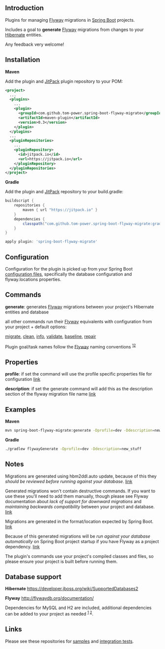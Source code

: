 ## Introduction

Plugins for managing [Flyway](https://flywaydb.org/) migrations in [Spring Boot](https://projects.spring.io/spring-boot/) projects. 

Includes a goal to **generate** [Flyway](https://flywaydb.org/) migrations from changes to your [Hibernate](http://hibernate.org/) entities. 

Any feedback very welcome!

## Installation

**Maven**

Add the plugin and [JitPack](https://jitpack.io/) plugin repository to your POM:

```xml
<project>
  ...
  <plugins>
    ...
    <plugin>
      <groupId>com.github.tom-power.spring-boot-flyway-migrate</groupId>
      <artifactId>maven-plugin</artifactId>
      <version>0.3</version>
    </plugin>
  </plugins>
  ...
  <pluginRepositories>
    ...
    <pluginRepository>
      <id>jitpack.io</id>
      <url>https://jitpack.io</url>
    </pluginRepository>
  </pluginRepositories>
</project>
```

**Gradle**

Add the plugin and [JitPack](https://jitpack.io/) repository to your build.gradle:

```groovy
buildscript {
    repositories {
        maven { url "https://jitpack.io" }
    }
    dependencies {
        classpath("com.github.tom-power.spring-boot-flyway-migrate:gradle-plugin:0.3")
    }
}

apply plugin: 'spring-boot-flyway-migrate'
```

## Configuration

Configuration for the plugin is picked up from your Spring Boot [configuration files](https://docs.spring.io/spring-boot/docs/current/reference/html/boot-features-external-config.html#boot-features-external-config-application-property-files), specifically the database configuration and flyway.locations properties.

## Commands

**generate**: generates [Flyway](https://flywaydb.org) migrations between your project's Hibernate entities and database

all other commands run their [Flyway](https://flywaydb.org) equivalents with configuration from your project + default options:    

[migrate](https://flywaydb.org/documentation/command/migrate), [clean](https://flywaydb.org/documentation/command/clean), [info](https://flywaydb.org/documentation/command/info), [validate](https://flywaydb.org/documentation/command/validate), [baseline](https://flywaydb.org/documentation/command/baseline), [repair](https://flywaydb.org/documentation/command/repair)

Plugin goal/task names follow the [Flyway](https://flywaydb.org) naming conventions <sup>[1](https://flywaydb.org/documentation/maven/)[2](https://flywaydb.org/documentation/gradle/)</sup>

## Properties

**profile**: if set the command will use the profile specific properties file for configuration [link](https://docs.spring.io/spring-boot/docs/current/reference/html/boot-features-external-config.html#boot-features-external-config-profile-specific-properties)

**description**: if set the generate command will add this as the description section of the flyway migration file name [link](https://flywaydb.org/documentation/migration/sql)

## Examples

**Maven**

```bash
mvn spring-boot-flyway-migrate:generate -Dprofile=dev -Ddescription=new_stuff
```

**Gradle**


```bash
./gradlew flywayGenerate -Dprofile=dev -Ddescription=new_stuff
```

## Notes

Migrations are generated using hbm2ddl.auto update, because of this they *should be reviewed before running against your database*. [link](http://stackoverflow.com/questions/221379/hibernate-hbm2ddl-auto-update-in-production)

Generated migrations won't contain destructive commands. If you want to use these you'll need to add them manually, though please see Flyway documentation about *lack of support for downward migrations* and *maintaining backwards compatibility* between your project and database. [link](http://flywaydb.org/documentation/faq.html#downgrade)

Migrations are generated in the format/location expected by Spring Boot. [link](https://docs.spring.io/spring-boot/docs/current/reference/html/howto-database-initialization.html#howto-execute-flyway-database-migrations-on-startup)

Because of this generated migrations will be *run against your database automatically* on Spring Boot project startup if you have Flyway as a project dependency. [link](https://docs.spring.io/spring-boot/docs/current/reference/html/howto-database-initialization.html#howto-execute-flyway-database-migrations-on-startup)

The plugin's commands use your project's compiled classes and files, so please ensure your project is built before running them.

## Database support

**Hibernate** https://developer.jboss.org/wiki/SupportedDatabases2

**Flyway** http://flywaydb.org/documentation/

Dependencies for MySQL and H2 are included, additional dependencies can be added to your project as needed <sup>[1](https://maven.apache.org/guides/mini/guide-configuring-plugins.html#Using_the_dependencies_Tag) [2](https://docs.gradle.org/current/userguide/organizing_build_logic.html#sec:build_script_external_dependencies)</sup>.

## Links

Please see these repositories for [samples](https://github.com/tom-power/spring-boot-flyway-migrate-samples) and [integration tests](https://github.com/tom-power/spring-boot-flyway-migrate-integration-tests).